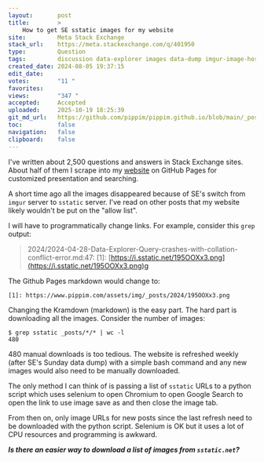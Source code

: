 ```yaml
---
layout:       post
title:        >
    How to get SE sstatic images for my website
site:         Meta Stack Exchange
stack_url:    https://meta.stackexchange.com/q/401950
type:         Question
tags:         discussion data-explorer images data-dump imgur-image-hosting
created_date: 2024-08-05 19:37:15
edit_date:    
votes:        "11 "
favorites:    
views:        "347 "
accepted:     Accepted
uploaded:     2025-10-19 18:25:39
git_md_url:   https://github.com/pippim/pippim.github.io/blob/main/_posts/2024/2024-08-05-How-to-get-SE-sstatic-images-for-my-website.md
toc:          false
navigation:   false
clipboard:    false
---
```


I've written about 2,500 questions and answers in Stack Exchange sites. About half of them I scrape into my [website](https://www.pippim.com/answers.html) on GitHub Pages for customized presentation and searching.

A short time ago all the images disappeared because of SE's switch from `imgur` server to `sstatic` server. I've read on other posts that my website likely wouldn't be put on the "allow list".

I will have to programmatically change links. For example, consider this `grep` output:

> 2024/2024-04-28-Data-Explorer-Query-crashes-with-collation-conflict-error.md:47:  [1]: [https://i.sstatic.net/195OOXx3.png](https://i.sstatic.net/195OOXx3.png)g  

The Github Pages markdown would change to:

``` 
[1]: https://www.pippim.com/assets/img/_posts/2024/195OOXx3.png
```

Changing the Kramdown (markdown) is the easy part. The hard part is downloading all the images. Consider the number of images:

``` shell
$ grep sstatic _posts/*/* | wc -l
480
```

480 manual downloads is too tedious. The website is refreshed weekly (after SE's Sunday data dump) with a simple bash command and any new images would also need to be manually downloaded.

The only method I can think of is passing a list of `sstatic` URLs to a python script which uses selenium to open Chromium to open Google Search to open the link to use image save as and then close the image tab.

From then on, only image URLs for new posts since the last refresh need to be downloaded with the python script. Selenium is OK but it uses a lot of CPU resources and programming is awkward.

***Is there an easier way to download a list of images from `sstatic.net`?***
